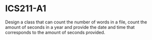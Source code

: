 # ICS211-A1
Design a class that can count the number of words in a file, count the amount of seconds in a year and provide the date and time that corresponds to the amount of seconds provided.

